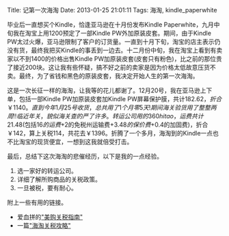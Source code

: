 Title: 记第一次海淘
Date: 2013-01-25 21:01:11
Tags: 海淘, kindle_paperwhite

毕业后一直想买个Kindle，恰逢亚马逊在十月份发布Kindle Paperwhite，九月中旬我在淘宝上用1200预定了一部Kindle PW外加原装皮套。期间，由于Kindle PW太过火爆，亚马逊限制了客户的订货量。一直到十月下旬，淘宝的店主表示仍没有货，最终我把买Kindle的事丢到一边去。十二月份中旬，我在淘宝上看到有卖家以不到1400的价格出售Kindle PW加原装皮套(皮套只有粉色)，比之前的那位贵了接近200块。这让我有些怀疑，搞不好之前的卖家是因为价格太低故意压货不卖。最终，为了省钱和黑色的原装皮套，我决定开始人生的第一次海淘。

这是一次长征一样的海淘，让我等的花儿都谢了。12月20号，我在亚马逊上下单，包括一部Kindle PW加原装皮套加Kindle PW屏幕保护膜，共计$182.62，折合￥1140。直到今年1月25号收货，总共用了1个月零5天!期间海关验货用了整整两周!!临近年关，貌似海关查的严了许多。转运公司用的360hitao，运费共计$21.48(包括$16的运费+$2的免税州运输费+$3.48的保价费+$0.4的加固费)，折合￥142，算上关税114，共花去￥1396。折腾了一个多月，海淘到的Kindle一点也不比淘宝的现货便宜，一想到这我就倍受打击。

最后，总结下这次海淘的悲催经历，以下是我的一点经验。

1. 选一家好的转运公司。
2. 详细了解所购商品的关税政策。
3. 一旦被税，要有耐心。

附上一些有用的链接。

* 爱血拼的["美购关税指南"][1]
* 一篇["海淘关税攻略"][2]

[1]: http://ixuepin.us/article/u-s-tariffs-on-how-to-do-shopping.html "美购关税怎么办？"
[2]: http://www.zhizhizhi.com/p/24225/ "海购海淘攻略教程（五）海关？清关？交税？"
